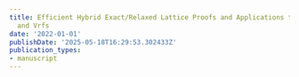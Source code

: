 ```yaml
---
title: Efficient Hybrid Exact/Relaxed Lattice Proofs and Applications to Rounding
  and Vrfs
date: '2022-01-01'
publishDate: '2025-05-18T16:29:53.302433Z'
publication_types:
- manuscript
---
```

